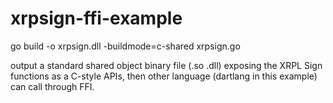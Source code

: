 # xrpsign-ffi-example

go build -o xrpsign.dll -buildmode=c-shared xrpsign.go

output a standard shared object binary file (.so .dll) exposing the XRPL Sign functions as a C-style APIs, then other language (dartlang in this example) can call through FFI.



